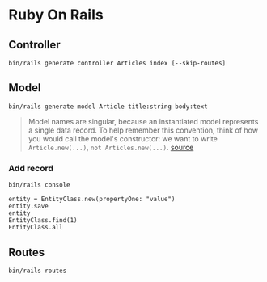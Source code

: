 # Ruby On Rails

## Controller

```shell
bin/rails generate controller Articles index [--skip-routes]
```

## Model

```shell
bin/rails generate model Article title:string body:text
```
> Model names are singular, because an instantiated model represents a single data record.
> To help remember this convention, think of how you would call the model's constructor:
> we want to write `Article.new(...)`, `not Articles.new(...)`.
[source](https://guides.rubyonrails.org/getting_started.html#mvc-and-you-generating-a-model)

### Add record

```shell
bin/rails console

entity = EntityClass.new(propertyOne: "value")
entity.save
entity
EntityClass.find(1)
EntityClass.all
```

## Routes

```shell
bin/rails routes
```
